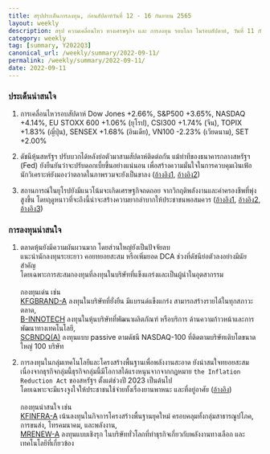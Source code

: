 ```yaml
---
title: สรุปประเด็นการลงทุน, ก่อนสัปดาห์วันที่ 12 - 16 กันยายน 2565
layout: weekly
description: สรุป ความเคลื่อนไหว ทางเศรษฐกิจ และ การลงทุน รอบโลก ในรอบสัปดาห์, วันที่ 11 กันยายน 2565
category: weekly
tag: [summary, Y2022Q3]
canonical_url: /weekly/summary/2022-09-11/
permalink: /weekly/summary/2022-09-11/
date: 2022-09-11
---
```


### ประเด็นน่าสนใจ

1. การเคลื่อนไหวรอบสัปดาห์ Dow Jones +2.66%, S&P500 +3.65%, NASDAQ +4.14%, EU STOXX 600 +1.06% (ยุโรป), CSI300 +1.74% (จีน), TOPIX +1.83% (ญี่ปุ่น), SENSEX +1.68% (อินเดีย), VN100 -2.23% (เวียดนาม), SET +2.00%

2. ดัชนีหุ้นสหรัฐฯ ปรับบวกได้หลังย่อตัวมาสามสัปดาห์ติดต่อกัน แม้ท่าทีของธนาคารกลางสหรัฐฯ (Fed) ยังยืนยันว่าจะปรับดอกเบี้ยขึ้นอย่างแน่นอน เพื่อสร้างความมั่นใจในการควบคุมเงินเฟ้อ นักวิเคราะห์ยังมองว่าตลาดในภาพรวมจะยังเป็นขาลง
([อ้างอิง1](https://www.cnbc.com/2022/09/08/stock-market-futures-open-to-close-news.html), 
[อ้างอิง2](https://www.cnbc.com/2022/09/08/fed-chair-powell-vows-to-raise-rates-to-fight-inflation-until-the-job-is-done.html)) 

3. สถานการณ์ในยุโรปยังมีแนวโน้มจะเกิดเศรษฐกิจถดถอย จากวิกฤติพลังงานและค่าครองชีพที่พุ่งสูงขึ้น โดยฤดูหนาวที่จะถึงนี้น่าจะสร้างความยากลำบากให้ประชาชนพอสมควร
([อ้างอิง1](https://www.cnbc.com/2022/09/09/eu-energy-talks-russia-warns-against-capping-oil-and-gas-prices.html), 
[อ้างอิง2](https://www.cnbc.com/2022/09/06/uniper-says-worst-is-still-to-come-as-russia-halts-gas-flows-to-europe.html?recirc=taboolainternal), 
[อ้างอิง3](https://www.cnbc.com/2022/09/07/fish-and-chip-shops-fear-for-survival-as-energy-prices-surge.html)) 



### การลงทุนน่าสนใจ

1. ตลาดหุ้นยังมีความผันผวนมาก โดยส่วนใหญ่ยังเป็นปัจจัยลบ  
แนะนำนักลงทุนระยะยาว คอยทยอยสะสม หรือเพิ่มยอด DCA ช่วงที่ดัชนีย่อตัวลงอย่างมีนัยสำคัญ  
โดยเฉพาะการสะสมกองทุนที่ลงทุนในบริษัทที่แข็งแกร่งและเป็นผู้นำในอุตสากรรม<br><br>
กองทุนเด่น เช่น  
[KFGBRAND-A](https://www.finnomena.com/fund/KFGBRAND-A) ลงทุนในบริษัทที่ยั่งยืน มีแบรนด์แข็งแกร่ง สามารถสร้างรายได้ในทุกสภาวะตลาด,  
[B-INNOTECH](https://www.finnomena.com/fund/B-INNOTECH) ลงทุนในหุ้นบริษัทที่พัฒนาผลิตภัณฑ์ หรือบริการ ด้านความก้าวหน้าและการพัฒนาทางเทคโนโลยี,  
[SCBNDQ(A)](https://www.finnomena.com/fund/SCBNDQ(A)) ลงทุนแบบ passive ตามดัชนี NASDAQ-100 ที่ติดตามบริษัทเติบโตขนาดใหญ่ 100 บริษัท

2. การลงทุนในกลุ่มเทคโนโลยีและโครงสร้างพื้นฐานเพื่อพลังงานสะอาด ยังน่าสนใจทยอยสะสม  
เนื่องจากธุรกิจกลุ่มนี้ธุรกิจกลุ่มนี้มีโอกาสได้แรงหนุนจากจากกฎหมาย `the Inflation Reduction Act` ของสหรัฐฯ ตั้งแต่ช่วงปี 2023 เป็นต้นไป  
โดยเฉพาะจะมีแรงจูงใจให้ประชาชนใช้จ่ายทั้งเรื่องยานพาหนะ และที่อยู่อาศัย 
([อ้างอิง](https://www.cnbc.com/2022/09/03/inflation-reduction-act-when-to-claim-climate-tax-breaks-rebates.html))<br><br>
กองทุนน่าสนใจ เช่น  
[KFINFRA-A](https://www.finnomena.com/fund/KFINFRA-A) เน้นลงทุนในกิจการโครงสร้างพื้นฐานยุคใหม่ ครอบคลุมทั้งกลุ่มสาธารณูปโภค, การขนส่ง, โทรคมนาคม, และพลังงาน,  
[MRENEW-A](https://www.finnomena.com/fund/MRENEW-A) ลงทุนแบบเชิงรุก ในบริษัททั่วโลกที่ทำธุรกิจเกี่ยวกับพลังงานทางเลือก และเทคโนโลยีที่เกี่ยวข้อง 